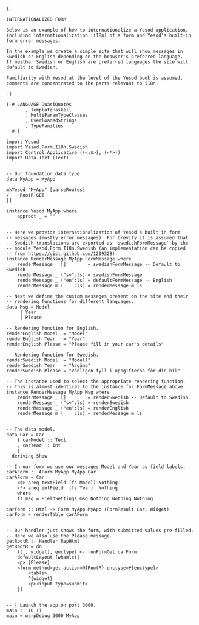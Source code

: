 	{-
	
	INTERNATIONALIZED FORM
	
	Below is an example of how to internationalize a Yesod application,
	including internationalization (i18n) of a form and Yesod's built-in
	form error messages.
	
	In the example we create a simple site that will show messages in
	Swedish or English depending on the browser's preferred language.
	If neither Swedish or English are preferred languages the site will
	default to Swedish.
	
	Familiarity with Yesod at the level of the Yesod book is assumed,
	comments are concentrated to the parts relevant to i18n.
	
	-}
	
	{-# LANGUAGE QuasiQuotes
		   , TemplateHaskell
		   , MultiParamTypeClasses
		   , OverloadedStrings
		   , TypeFamilies
	  #-}
	
	import Yesod
	import Yesod.Form.I18n.Swedish
	import Control.Applicative ((<;$>), (<*>))
	import Data.Text (Text)
	
	
	-- Our foundation data type.
	data MyApp = MyApp
	
	mkYesod "MyApp" [parseRoutes|
	/    RootR GET
	|]
	
	instance Yesod MyApp where
	    approot _ = ""
	
	
	-- Here we provide internationalization of Yesod's built in form
	-- messages (mostly error messages). For brevity it is assumed that
	-- Swedish translations are exported as 'swedishFormMessage' by the
	-- module Yesod.Form.I18n.Swedish (an implementation can be copied
	-- from https://gist.github.com/1209328).
	instance RenderMessage MyApp FormMessage where
	    renderMessage _ []        = swedishFormMessage -- Default to Swedish
	    renderMessage _ ("sv":ls) = swedishFormMessage
	    renderMessage _ ("en":ls) = defaultFormMessage -- English
	    renderMessage m (_   :ls) = renderMessage m ls
	
	-- Next we define the custom messages present on the site and their
	-- rendering functions for different languages.
	data Msg = Model
		 | Year
		 | Please
	
	-- Rendering function for English.
	renderEnglish Model  = "Model"
	renderEnglish Year   = "Year"
	renderEnglish Please = "Please fill in your car's details"
	
	-- Rendering function for Swedish.
	renderSwedish Model  = "Modell"
	renderSwedish Year   = "Årgång"
	renderSwedish Please = "Vänligen fyll i uppgifterna för din bil"
	
	-- The instance used to select the appropriate rendering function.
	-- This is almost identical to the instance for FormMessage above.
	instance RenderMessage MyApp Msg where
	    renderMessage _ []        = renderSwedish -- Default to Swedish
	    renderMessage _ ("sv":ls) = renderSwedish
	    renderMessage _ ("en":ls) = renderEnglish
	    renderMessage m (_   :ls) = renderMessage m ls
	
	
	-- The data model.
	data Car = Car
	    { carModel :: Text
	    , carYear :: Int
	    }
	  deriving Show
	
	-- In our form we use our messages Model and Year as field labels.
	carAForm :: AForm MyApp MyApp Car
	carAForm = Car
	    <$> areq textField (fs Model) Nothing
	    <*> areq intField  (fs Year)  Nothing
	    where
		fs msg = FieldSettings msg Nothing Nothing Nothing
	
	carForm :: Html -> Form MyApp MyApp (FormResult Car, Widget)
	carForm = renderTable carAForm
	
	
	-- Our handler just shows the form, with submitted values pre-filled.
	-- Here we also use the Please message.
	getRootR :: Handler RepHtml
	getRootR = do
	    ((_, widget), enctype) <- runFormGet carForm
	    defaultLayout [whamlet|
		<p>_{Please}
		<form method=get action=@{RootR} enctype=#{enctype}>
		    <table>
			^{widget}
		    <p><input type=submit>
		|]
	
	
	-- | Launch the app on port 3000.
	main :: IO ()
	main = warpDebug 3000 MyApp
